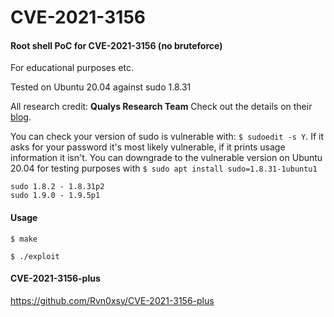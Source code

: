 # CVE-2021-3156
#### Root shell PoC for CVE-2021-3156 (no bruteforce)
For educational purposes etc.

Tested on Ubuntu 20.04 against sudo 1.8.31

All research credit: **Qualys Research Team**
Check out the details on their [blog](https://blog.qualys.com/vulnerabilities-research/2021/01/26/cve-2021-3156-heap-based-buffer-overflow-in-sudo-baron-samedit).

You can check your version of sudo is vulnerable with: `$ sudoedit -s Y`.
If it asks for your password it's most likely vulnerable, if it prints usage information it isn't.
You can downgrade to the vulnerable version on Ubuntu 20.04 for testing purposes with `$ sudo apt install sudo=1.8.31-1ubuntu1`

```
sudo 1.8.2 - 1.8.31p2
sudo 1.9.0 - 1.9.5p1
```

#### Usage
`$ make`

`$ ./exploit`

#### CVE-2021-3156-plus
https://github.com/Rvn0xsy/CVE-2021-3156-plus
